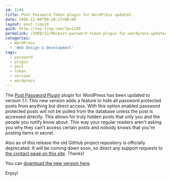 ```yaml
---
id: 1149
title: Post Password Token plugin for WordPress updated.
date: 2009-12-08T09:29:17+00:00
layout: post.liquid
guid: http://top-frog.com/?p=1149
permalink: /2009/12/08/post-password-token-plugin-for-wordpress-updated/
categories:
  - WordPress
  - 'Web Design & Development'
tags:
  - password
  - plugin
  - post
  - token
  - version
  - wordpress
---
```

The [Post Password Plugin](http://top-frog.com/projects/post-password-token/) plugin for WordPress has been updated to version 1.1. This new version adds a feature to hide all password protected posts from anything but direct access. With this option enabled password protected posts will not be pulled from the database unless the post is accessed directly. This allows for truly hidden posts that only you and the people you notify know about. This way your regular readers aren't asking you why they can't access certain posts and nobody knows that you're posting items in secret.

Also as of this release the old GitHub project repository is officially deprecated. It will be coming down soon, so direct any support requests to [the contact page on this site](http://top-frog.com/contact/). Thanks!

You can [download the new version here](http://wordpress.org/extend/plugins/post-password-plugin/).

Enjoy!
